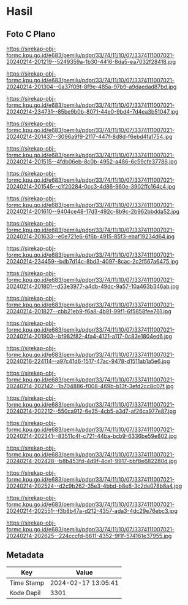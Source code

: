 # Hasil

## Foto C Plano

https://sirekap-obj-formc.kpu.go.id/e683/pemilu/pdpr/33/74/11/10/07/3374111007021-20240214-201219--5249359a-1b30-4416-8da5-ea7032f28418.jpg

https://sirekap-obj-formc.kpu.go.id/e683/pemilu/pdpr/33/74/11/10/07/3374111007021-20240214-201304--0a37f09f-8f9e-485a-97b9-a9daedad87bd.jpg

https://sirekap-obj-formc.kpu.go.id/e683/pemilu/pdpr/33/74/11/10/07/3374111007021-20240214-234731--85be9b0b-8071-44e0-9bd4-7d4ea3b51047.jpg

https://sirekap-obj-formc.kpu.go.id/e683/pemilu/pdpr/33/74/11/10/07/3374111007021-20240214-201437--3096a9f9-2117-447f-8d8d-f6ebd4fa1754.jpg

https://sirekap-obj-formc.kpu.go.id/e683/pemilu/pdpr/33/74/11/10/07/3374111007021-20240214-201515--4fdb06eb-8c0b-4952-a486-6c59cfe37786.jpg

https://sirekap-obj-formc.kpu.go.id/e683/pemilu/pdpr/33/74/11/10/07/3374111007021-20240214-201545--c1f20284-0cc3-4d86-960e-3902ffc164c4.jpg

https://sirekap-obj-formc.kpu.go.id/e683/pemilu/pdpr/33/74/11/10/07/3374111007021-20240214-201610--9404ce48-17d3-492c-8b9c-2b962bbdda52.jpg

https://sirekap-obj-formc.kpu.go.id/e683/pemilu/pdpr/33/74/11/10/07/3374111007021-20240214-201633--e0e721e6-6f6b-4915-85f3-ebaf19234d64.jpg

https://sirekap-obj-formc.kpu.go.id/e683/pemilu/pdpr/33/74/11/10/07/3374111007021-20240214-234459--bdb7d14c-8bd3-4097-8cac-2c2f567a6475.jpg

https://sirekap-obj-formc.kpu.go.id/e683/pemilu/pdpr/33/74/11/10/07/3374111007021-20240214-201801--d53e3977-a4db-49dc-9a57-10a463b346ab.jpg

https://sirekap-obj-formc.kpu.go.id/e683/pemilu/pdpr/33/74/11/10/07/3374111007021-20240214-201827--cbb21eb9-f6a8-4b91-99f1-6f5858fee761.jpg

https://sirekap-obj-formc.kpu.go.id/e683/pemilu/pdpr/33/74/11/10/07/3374111007021-20240214-201903--bf982f82-4fa4-4121-a117-0c83e1804ed6.jpg

https://sirekap-obj-formc.kpu.go.id/e683/pemilu/pdpr/33/74/11/10/07/3374111007021-20240216-224114--a97c41d6-1517-47ac-9478-d1511ab1a5e6.jpg

https://sirekap-obj-formc.kpu.go.id/e683/pemilu/pdpr/33/74/11/10/07/3374111007021-20240214-202142--1b704886-f008-469b-b13f-3efd2cc8c07f.jpg

https://sirekap-obj-formc.kpu.go.id/e683/pemilu/pdpr/33/74/11/10/07/3374111007021-20240214-202212--550ca912-6e35-4cb5-a3d7-af26ca977e87.jpg

https://sirekap-obj-formc.kpu.go.id/e683/pemilu/pdpr/33/74/11/10/07/3374111007021-20240214-202341--83511c4f-c721-44ba-bcb9-6336be59e802.jpg

https://sirekap-obj-formc.kpu.go.id/e683/pemilu/pdpr/33/74/11/10/07/3374111007021-20240214-202428--b8b453fd-4d9f-4ce1-9917-bbf8e682280d.jpg

https://sirekap-obj-formc.kpu.go.id/e683/pemilu/pdpr/33/74/11/10/07/3374111007021-20240214-202524--d2c9b262-35e3-4bbd-b8e8-3c2de078b8a4.jpg

https://sirekap-obj-formc.kpu.go.id/e683/pemilu/pdpr/33/74/11/10/07/3374111007021-20240214-202551--f3b8b47a-d212-4357-ada3-4dc29e76ebc3.jpg

https://sirekap-obj-formc.kpu.go.id/e683/pemilu/pdpr/33/74/11/10/07/3374111007021-20240214-202625--224cccfd-6611-4352-9f1f-574161e37955.jpg


## Metadata

| Key        | Value               |
| ---------- | ------------------- |
| Time Stamp | 2024-02-17 13:05:41 |
| Kode Dapil | 3301                |



